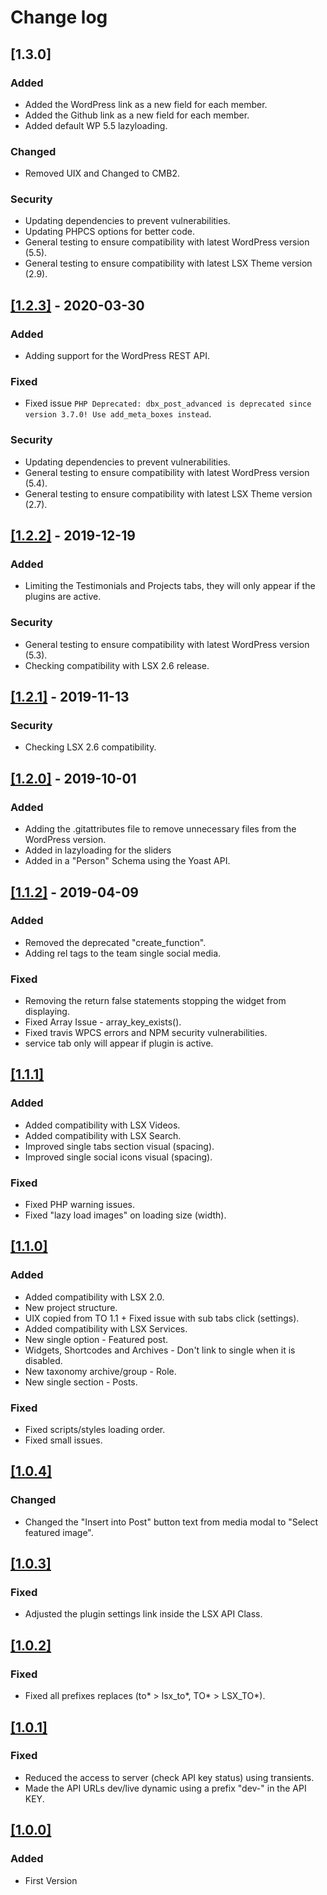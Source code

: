 # Change log

## [1.3.0]

### Added

- Added the WordPress link as a new field for each member.
- Added the Github link as a new field for each member.
- Added default WP 5.5 lazyloading.

### Changed

- Removed UIX and Changed to CMB2.

### Security

- Updating dependencies to prevent vulnerabilities.
- Updating PHPCS options for better code.
- General testing to ensure compatibility with latest WordPress version (5.5).
- General testing to ensure compatibility with latest LSX Theme version (2.9).

## [[1.2.3]](https://github.com/lightspeeddevelopment/lsx-team/releases/tag/1.2.3) - 2020-03-30

### Added

- Adding support for the WordPress REST API.

### Fixed

- Fixed issue `PHP Deprecated: dbx_post_advanced is deprecated since version 3.7.0! Use add_meta_boxes instead`.

### Security

- Updating dependencies to prevent vulnerabilities.
- General testing to ensure compatibility with latest WordPress version (5.4).
- General testing to ensure compatibility with latest LSX Theme version (2.7).

## [[1.2.2]](https://github.com/lightspeeddevelopment/lsx-team/releases/tag/1.2.2) - 2019-12-19

### Added

- Limiting the Testimonials and Projects tabs, they will only appear if the plugins are active.

### Security

- General testing to ensure compatibility with latest WordPress version (5.3).
- Checking compatibility with LSX 2.6 release.

## [[1.2.1]](https://github.com/lightspeeddevelopment/lsx-team/releases/tag/1.2.1) - 2019-11-13

### Security

- Checking LSX 2.6 compatibility.

## [[1.2.0]](https://github.com/lightspeeddevelopment/lsx-team/releases/tag/1.2.0) - 2019-10-01

### Added

- Adding the .gitattributes file to remove unnecessary files from the WordPress version.
- Added in lazyloading for the sliders
- Added in a "Person" Schema using the Yoast API.

## [[1.1.2]](https://github.com/lightspeeddevelopment/lsx-team/releases/tag/v1.1.2) - 2019-04-09

### Added

- Removed the deprecated "create_function".
- Adding rel tags to the team single social media.

### Fixed

- Removing the return false statements stopping the widget from displaying.
- Fixed Array Issue - array_key_exists().
- Fixed travis WPCS errors and NPM security vulnerabilities.
- service tab only will appear if plugin is active.

## [[1.1.1]]()

### Added

- Added compatibility with LSX Videos.
- Added compatibility with LSX Search.
- Improved single tabs section visual (spacing).
- Improved single social icons visual (spacing).

### Fixed

- Fixed PHP warning issues.
- Fixed "lazy load images" on loading size (width).

## [[1.1.0]]()

### Added

- Added compatibility with LSX 2.0.
- New project structure.
- UIX copied from TO 1.1 + Fixed issue with sub tabs click (settings).
- Added compatibility with LSX Services.
- New single option - Featured post.
- Widgets, Shortcodes and Archives - Don't link to single when it is disabled.
- New taxonomy archive/group - Role.
- New single section - Posts.

### Fixed

- Fixed scripts/styles loading order.
- Fixed small issues.

## [[1.0.4]]()

### Changed

- Changed the "Insert into Post" button text from media modal to "Select featured image".

## [[1.0.3]]()

### Fixed

- Adjusted the plugin settings link inside the LSX API Class.

## [[1.0.2]]()

### Fixed

- Fixed all prefixes replaces (to* > lsx_to*, TO* > LSX_TO*).

## [[1.0.1]]()

### Fixed

- Reduced the access to server (check API key status) using transients.
- Made the API URLs dev/live dynamic using a prefix "dev-" in the API KEY.

## [[1.0.0]]()

### Added

- First Version
